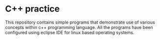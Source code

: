 # C++ practice
This repository contains simple programs that demonstrate use of various concepts within c++ programming language. All the programs have been configured using eclipse IDE for linux based operating systems.
